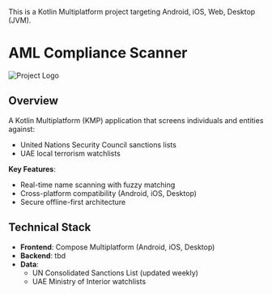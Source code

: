 This is a Kotlin Multiplatform project targeting Android, iOS, Web, Desktop (JVM).

# AML Compliance Scanner

![Project Logo](app/src/commonMain/composeResources/images/logo.png)

## Overview
A Kotlin Multiplatform (KMP) application that screens individuals and entities against:
- United Nations Security Council sanctions lists
- UAE local terrorism watchlists

**Key Features**:
- Real-time name scanning with fuzzy matching
- Cross-platform compatibility (Android, iOS, Desktop)
- Secure offline-first architecture

## Technical Stack
- **Frontend**: Compose Multiplatform (Android, iOS, Desktop)
- **Backend**: tbd
- **Data**:
  - UN Consolidated Sanctions List (updated weekly)
  - UAE Ministry of Interior watchlists
